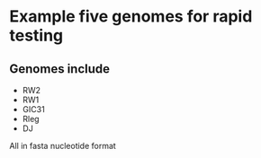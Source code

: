# Example five genomes for rapid testing

## Genomes include
- RW2
- RW1
- GIC31
- Rleg
- DJ

All in fasta nucleotide format
